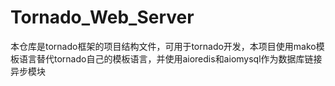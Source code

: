 # Tornado_Web_Server

本仓库是tornado框架的项目结构文件，可用于tornado开发，本项目使用mako模板语言替代tornado自己的模板语言，并使用aioredis和aiomysql作为数据库链接异步模块
